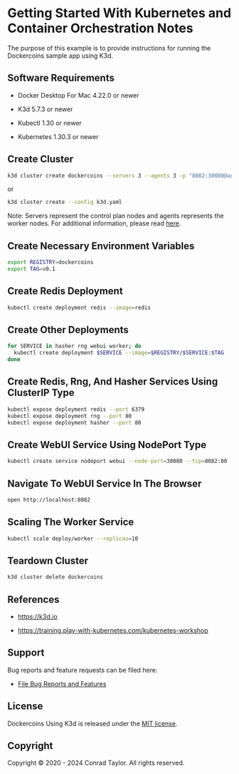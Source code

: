 # Getting Started With Kubernetes and Container Orchestration Notes

The purpose of this example is to provide instructions for running the Dockercoins sample app using K3d.

## Software Requirements

- Docker Desktop For Mac 4.22.0 or newer

- K3d 5.7.3 or newer

- Kubectl 1.30 or newer

- Kubernetes 1.30.3 or newer

## Create Cluster

```zsh
k3d cluster create dockercoins --servers 3 --agents 3 -p "8082:30080@agent:0" --servers 3 --wait
```

or

```zsh
k3d cluster create --config k3d.yaml
```

Note: Servers represent the control plan nodes and agents represents the worker nodes. For additional information, please read [here](https://rancher.com/docs/k3s/latest/en/architecture).

## Create Necessary Environment Variables

```zsh
export REGISTRY=dockercoins
export TAG=v0.1
```

## Create Redis Deployment

```zsh
kubectl create deployment redis --image=redis
```

## Create Other Deployments

```zsh
for SERVICE in hasher rng webui worker; do
  kubectl create deployment $SERVICE --image=$REGISTRY/$SERVICE:$TAG
done
```

## Create Redis, Rng, And Hasher Services Using ClusterIP Type

```zsh
kubectl expose deployment redis --port 6379
kubectl expose deployment rng --port 80
kubectl expose deployment hasher --port 80
```

## Create WebUI Service Using NodePort Type

```zsh
kubectl create service nodeport webui --node-port=30080 --tcp=8082:80
```

## Navigate To WebUI Service In The Browser

```zsh
open http://localhost:8082
```

## Scaling The Worker Service

```zsh
kubectl scale deploy/worker --replicas=10
```

## Teardown Cluster

```zsh
k3d cluster delete dockercoins
```

## References

- https://k3d.io

- https://training.play-with-kubernetes.com/kubernetes-workshop

## Support

Bug reports and feature requests can be filed here:

- [File Bug Reports and Features](https://github.com/conradwt/dockercoins-using-k3d/issues)

## License

Dockercoins Using K3d is released under the [MIT license](./LICENSE.md).

## Copyright

Copyright &copy; 2020 - 2024 Conrad Taylor. All rights reserved.
